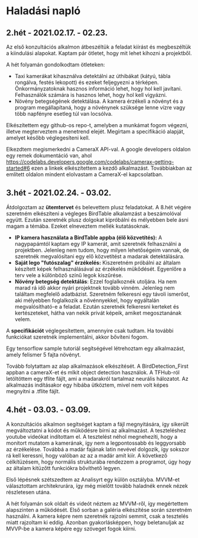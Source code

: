 # Haladási napló

## 2.hét - 2021.02.17. - 02.23.

Az első konzultációs alkalmon átbeszéltük a feladat kiírást és megbeszéltük a kiindulási alapokat. Kaptam pár ötletet, hogy mit lehet kihozni a projektből.

A hét folyamán gondolkodtam ötleteken:
 * Taxi kamerákat kihasználva detektálni az úthibákat (kátyú, tábla rongálva, festés lekopott) és ezeket feljegyezni a térképen. Önkormányzatoknak hasznos információ lehet, hogy hol kell javítani. Felhasználók számára is hasznos lehet, hogy hol kell vigyázni.
  * Növény betegségének detektálása. A kamera érzékeli a növényt és a program megállapítaná, hogy a növénynek szüksége lenne vízre vagy több napfényre esetleg túl van locsólva.

Elkészítettem egy github-os repo-t, amelyben a munkámat fogom végezni, illetve megterveztem a menetrend elejét. Megírtam a specifikáció alapját, amelyet később véglegesíteni kell.

Elkezdtem megismerkedni a CameraX API-val. A google developers oldalon egy remek dokumentáció van, ahol https://codelabs.developers.google.com/codelabs/camerax-getting-started#6 ezen a linkek elkészítettem a kezdő alkalmazást. Továbbiakban az említett oldalon mindent elolvastam a CameraX-el kapcsolatban.

## 3.hét - 2021.02.24. - 03.02.

Átdolgoztam az **ütemtervet** és belevettem plusz feladatokat. A 8.hét végére szeretném elkészíteni a végleges BirdTable alkalamzást a beszámolóval együtt. Ezután szeretnék plusz dolgokat kipróbálni és mélyebben bele ásni magam a témába. Ezeket elneveztem mellék kutatásoknak.
 * **IP kamera használata a BirdTable appba (élő közvetítés):** A nagypapámtól kaptam egy IP kamerát, amit szeretnék felhasználni a projektben. Jelenleg nem tudom, hogy milyen lehetőségeim vannak, de szeretnék megvalósítani egy elő közvetítést a madarak detektálására.
 * **Saját lego "futószalag" érzékelés:** Kiszeretném próbálni az általam készített képek felhasználásával az érzékelés mükődését. Egyenlőre a terv vele a különböző színű legok kiszűrése.
 * **Növény betegség detektálás**: Ezzel foglalkoznék utoljára. Ha nem marad rá idő akkor nyári projektnek tovább vinném. Jelenleg nem találtam megfelelő adatbázist. Szeretném felkeresni egy távoli ismerőst, aki mélyebben foglalkozik a nővénnyekkel, hogy egyáltalán megvalósítható-e a feladat. Ezután szeretnék felkeresni kerteket és kertészeteket, hátha van nekik privát képeik, amiket megosztanának velem.

 A **specifikációt** véglegesítettem, amennyire csak tudtam. Ha további funkciókat szeretnék implementálni, akkor bővíteni fogom.

Egy tensorflow sample tutoriál segítségével létrehoztam egy alkalmazást, amely felismer 5 fajta növényt. 

Tovább folytattam az alap alkalmazások elkészítését. A BirdDetection_First appban a cameraX-et és mlkit object detection használok. A TFHub-ról letöltöttem egy tflite fájlt, ami a madarakról tartalmaz neurális hálozatot. Az alkalmazás indításakor egy hibába ütköztem, mivel nem volt képes megnyitni a .tflite fájlt.

## 4.hét - 03.03. - 03.09.

A konzultációs alkalmon segítséget kaptam a fájl megnyitására, így sikerült megváltoztatni a kódot és működésre bírni az alkalmazást. A teszteléshez youtube videókat indítottam el. A tesztelést néhol megnehezíti, hogy a monitort mutatom a kamerának, így nem a legpontossabb és leggyorsabb az érzékelése. Továbbá a madár fajának latin nevével dolgozik, így sokszor rá kell keressni, hogy valóban az az a madár amít kiír. A következő célkítüzésem, hogy normális strukturába rendezzem a programot, úgy hogy az általam kitüzőtt funkciókra bővíthető legyen.

Első lépésnek szétszedtem az Analisyrt egy külön osztályba. MVVM-et választottam architekrurára, így még mielőtt tovább haladnék ennek nézek részletesen utána.

A hét folyamán sok oldalt és videót néztem az MVVM-ről, így megértettem alapszinten a működését. Első sorban a galéria elkészítése során szeretném használni. A kamera képre nem szeretnék rajzolni semmit, csak a tesztelés miatt rajzoltam ki eddig. Azonban gyakorlásképpen, hogy beletanuljak az MVVP-be a kamera képére egy szöveget fogok kiírni. 
